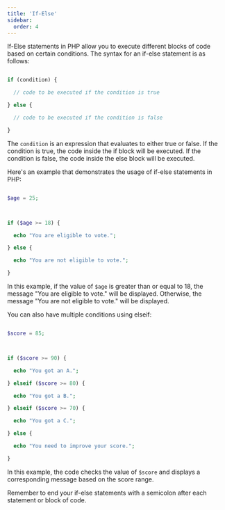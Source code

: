 ```yaml
---
title: 'If-Else'
sidebar:
  order: 4
---
```


 If-Else statements in PHP allow you to execute different blocks of code based on certain conditions. The syntax for an if-else statement is as follows:



```php

if (condition) {

  // code to be executed if the condition is true

} else {

  // code to be executed if the condition is false

}

```



The `condition` is an expression that evaluates to either true or false. If the condition is true, the code inside the if block will be executed. If the condition is false, the code inside the else block will be executed.



Here's an example that demonstrates the usage of if-else statements in PHP:



```php

$age = 25;



if ($age >= 18) {

  echo "You are eligible to vote.";

} else {

  echo "You are not eligible to vote.";

}

```



In this example, if the value of `$age` is greater than or equal to 18, the message "You are eligible to vote." will be displayed. Otherwise, the message "You are not eligible to vote." will be displayed.



You can also have multiple conditions using elseif:



```php

$score = 85;



if ($score >= 90) {

  echo "You got an A.";

} elseif ($score >= 80) {

  echo "You got a B.";

} elseif ($score >= 70) {

  echo "You got a C.";

} else {

  echo "You need to improve your score.";

}

```



In this example, the code checks the value of `$score` and displays a corresponding message based on the score range.



Remember to end your if-else statements with a semicolon after each statement or block of code.
